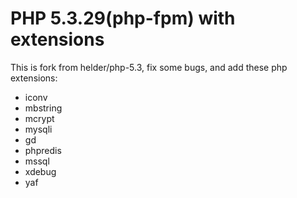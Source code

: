 # PHP 5.3.29(php-fpm) with extensions

This is fork from helder/php-5.3, fix some bugs, and add these php extensions:

- iconv
- mbstring
- mcrypt
- mysqli
- gd
- phpredis
- mssql
- xdebug
- yaf
